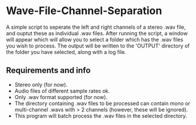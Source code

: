 # Wave-File-Channel-Separation

A simple script to seperate the left and right channels of a stereo .wav file, and ouptut these as individual .wav files. After running the script, a window will appear which will allow you to select a folder which has the .wav files you wish to process. The output will be written to the 'OUTPUT' directory of the folder you have selected, along with a log file. 

## Requirements and info

- Stereo only (for now).
- Audio files of different sample rates ok.
- Only .wav format supported (for now).
- The directory containing .wav files to be processed can contain mono or multi-channel .wavs with > 2 channels (however, these will be ignored).
- This program will batch process the .wav files in the selected directory.
